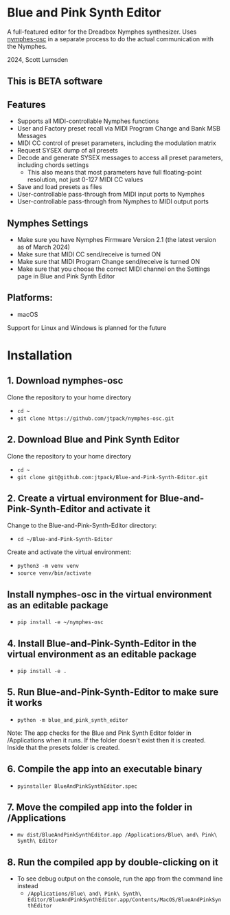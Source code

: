 # Blue and Pink Synth Editor
A full-featured editor for the Dreadbox Nymphes synthesizer. 
Uses [nymphes-osc](https://github.com/jtpack/nymphes-osc) in a separate process to do the actual communication with the Nymphes.

2024, Scott Lumsden

## This is BETA software

## Features

- Supports all MIDI-controllable Nymphes functions
- User and Factory preset recall via MIDI Program Change and Bank MSB Messages
- MIDI CC control of preset parameters, including the modulation matrix
- Request SYSEX dump of all presets
- Decode and generate SYSEX messages to access all preset parameters, including chords settings
  - This also means that most parameters have full floating-point resolution, not just 0-127 MIDI CC values
- Save and load presets as files
- User-controllable pass-through from MIDI input ports to Nymphes
- User-controllable pass-through from Nymphes to MIDI output ports


## Nymphes Settings
- Make sure you have Nymphes Firmware Version 2.1 (the latest version as of March 2024)
- Make sure that MIDI CC send/receive is turned ON
- Make sure that MIDI Program Change send/receive is turned ON
- Make sure that you choose the correct MIDI channel on the Settings page in Blue and Pink Synth Editor


## Platforms:
- macOS

Support for Linux and Windows is planned for the future

  
# Installation

## 1. Download nymphes-osc

Clone the repository to your home directory
- `cd ~`
- `git clone https://github.com/jtpack/nymphes-osc.git`

## 2. Download Blue and Pink Synth Editor
Clone the repository to your home directory
- `cd ~`
- `git clone git@github.com:jtpack/Blue-and-Pink-Synth-Editor.git`

## 2. Create a virtual environment for Blue-and-Pink-Synth-Editor and activate it
Change to the Blue-and-Pink-Synth-Editor directory:
  - `cd ~/Blue-and-Pink-Synth-Editor`

Create and activate the virtual environment:
- `python3 -m venv venv`
- `source venv/bin/activate`

## Install nymphes-osc in the virtual environment as an editable package
  - `pip install -e ~/nymphes-osc`

## 4. Install Blue-and-Pink-Synth-Editor in the virtual environment as an editable package
- `pip install -e .`

## 5. Run Blue-and-Pink-Synth-Editor to make sure it works
- `python -m blue_and_pink_synth_editor`

Note: The app checks for the Blue and Pink Synth Editor folder in /Applications when it runs. If the folder doesn't exist then it is created. Inside that the presets folder is created.

## 6. Compile the app into an executable binary
- `pyinstaller BlueAndPinkSynthEditor.spec`

## 7. Move the compiled app into the folder in /Applications
- `mv dist/BlueAndPinkSynthEditor.app /Applications/Blue\ and\ Pink\ Synth\ Editor`

## 8. Run the compiled app by double-clicking on it

- To see debug output on the console, run the app from the command line instead
  - `/Applications/Blue\ and\ Pink\ Synth\ Editor/BlueAndPinkSynthEditor.app/Contents/MacOS/BlueAndPinkSynthEditor`
